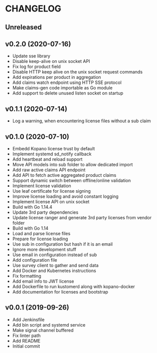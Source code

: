 # CHANGELOG

## Unreleased



## v0.2.0 (2020-07-16)

- Update sse library
- Disable keep-alive on unix socket API
- Fix log for product field
- Disable HTTP keep alive on the unix socket request commands
- Add expirations per product in aggregation
- Add claims watch endpoint using HTTP SSE protocol
- Make claims-gen code importable as Go module
- Add support to delete unused listen socket on startup


## v0.1.1 (2020-07-14)

- Log a warning, when encountering license files without a sub claim


## v0.1.0 (2020-07-10)

- Embedd Kopano license trust by default
- Implement systemd sd_notify callback
- Add heartbeat and reload support
- Move API models into sub folder to allow dedicated import
- Add raw active claims API endpoint
- Add API to fetch active aggregated product claims
- Support dynamic switch between offline/online validation
- Implement license validation
- Use leaf certificate for license signing
- Improve license loading and avoid constant logging
- Implement license API on unix socket
- Build with Go 1.14.4
- Update 3rd party dependencies
- Update license ranger and generate 3rd party licenses from vendor folder
- Build with Go 1.14
- Load and parse license files
- Prepare for license loading
- Use sub in configuration but hash if it is an email
- Ignore more development stuff
- Use email in configuration instead of sub
- Add configuration file
- Use survey client to gather and send data
- Add Docker and Kubernetes instructions
- Fix formatting
- Add email info to JWT license
- Add Dockerfile to run kustomerd along with kopano-docker
- Add documentation for licenses and bootstrap


## v0.0.1 (2019-09-26)

- Add Jenkinsfile
- Add bin script and systemd service
- Make signal channel buffered
- Fix linter path
- Add README
- Initial commit

